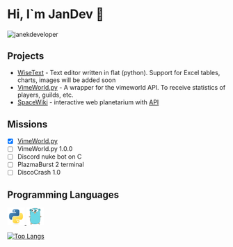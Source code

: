 #     Hi, I`m JanDev 👋

<!--
**xtraswed/xtraswed** is a ✨ _special_ ✨ repository because its `README.md` (this file) appears on your GitHub profile.

Here are some ideas to get you started:

- 🔭 I’m currently working on ...
- 🌱 I’m currently learning ...
- 👯 I’m looking to collaborate on ...
- 🤔 I’m looking for help with ...
- 💬 Ask me about ...
- 📫 How to reach me: ...
- 😄 Pronouns: ...
- ⚡ Fun fact: ...
-->
<p>
    <img align="center" src="https://github-readme-stats.vercel.app/api?username=janekdeveloper&show_icons=true&locale=en&count_private=true" alt="janekdeveloper" />
</p>

## Projects
* [WiseText](https://github.com/janekdeveloper/WiseText) - Text editor written in flat (python). Support for Excel tables, charts, images will be added soon
* [VimeWorld.py](https://github.com/janekdeveloper/vimeworld) - A wrapper for the vimeworld API. To receive statistics of players, guilds, etc.
* [SpaceWiki](https://github.com/janekdeveloper/spacewiki) - interactive web planetarium with [API](https://spacewiki.fly.dev/json)

##    Missions
- [x] [VimeWorld.py](https://github.com/janekdeveloper/vimeworld)
- [ ] VimeWorld.py 1.0.0
- [ ] Discord nuke bot on C
- [ ] PlazmaBurst 2 terminal
- [ ] DiscoCrash 1.0
<!--
## Organisations
Organizations I`m a owner of:
* []()
-->
## Programming Languages
<p align="left">
    <a href="https://www.python.org"> <img src="https://raw.githubusercontent.com/devicons/devicon/master/icons/python/python-original.svg" alt="python" width="40" height="40"/> </a>
    <a href="https://golang.org"> <img src="https://raw.githubusercontent.com/devicons/devicon/master/icons/go/go-original.svg" alt="go" width="40" height="40"/> </a>
</p>

[![Top Langs](https://github-readme-stats.vercel.app/api/top-langs/?username=janekdeveloper&layout=donut-vertical)](https://github.com/anuraghazra/github-readme-stats)
